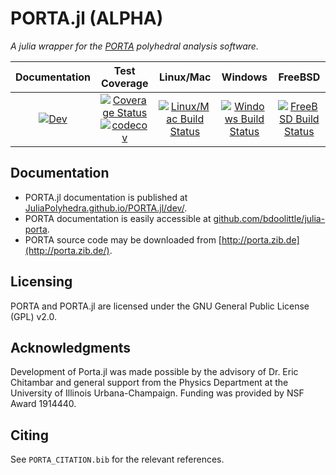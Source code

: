 # PORTA.jl (ALPHA)

*A julia wrapper for the [PORTA](http://porta.zib.de/) polyhedral analysis software.*

| Documentation | Test Coverage | Linux/Mac | Windows | FreeBSD |
|:-------------:|:-------------:|:---------:|:-------:|:-------:|
|[![Dev](https://img.shields.io/badge/docs-dev-blue.svg)](https://JuliaPolyhedra.github.io/PORTA.jl/dev) | [![Coverage Status](https://coveralls.io/repos/github/JuliaPolyhedra/PORTA.jl/badge.svg?branch=master)](https://coveralls.io/github/JuliaPolyhedra/PORTA.jl?branch=master)[![codecov](https://codecov.io/gh/JuliaPolyhedra/PORTA.jl/branch/master/graph/badge.svg)](https://codecov.io/gh/JuliaPolyhedra/PORTA.jl) | [![Linux/Mac Build Status](https://travis-ci.org/JuliaPolyhedra/PORTA.jl.svg?branch=master)](https://travis-ci.org/github/JuliaPolyhedra/PORTA.jl) | [![Windows Build Status](https://ci.appveyor.com/api/projects/status/github/bdoolittle/PORTA.jl?svg=true)](https://ci.appveyor.com/project/bdoolittle/PORTA-jl) | [![FreeBSD Build Status](https://api.cirrus-ci.com/github/bdoolittle/PORTA.jl.svg)](https://cirrus-ci.com/github/bdoolittle/PORTA.jl) |

## Documentation

* PORTA.jl documentation is published at [JuliaPolyhedra.github.io/PORTA.jl/dev/](https://JuliaPolyhedra.github.io/PORTA.jl/dev/).
* PORTA documentation is easily accessible at [github.com/bdoolittle/julia-porta](https://github.com/bdoolittle/julia-porta).
* PORTA source code may be downloaded from [http://porta.zib.de](http://porta.zib.de/).

## Licensing

PORTA and PORTA.jl are licensed under the GNU General Public License (GPL) v2.0.

## Acknowledgments

Development of Porta.jl was made possible by the advisory of Dr. Eric Chitambar
and general support from the Physics Department at the University of Illinois
Urbana-Champaign. Funding was provided by NSF Award 1914440.

## Citing

See `PORTA_CITATION.bib` for the relevant references.
